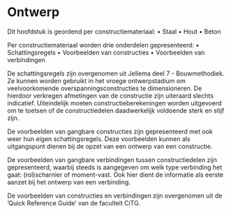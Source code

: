 # Ontwerp

Dit hoofdstuk is geordend per constructiemateriaal:
• Staal
• Hout
• Beton

Per constructiemateriaal worden drie onderdelen gepresenteerd:
• Schattingsregels
• Voorbeelden van constructies
• Voorbeelden van verbindingen

De schattingsregels zijn overgenomen uit Jellema deel 7 - Bouwmethodiek. Ze kunnen worden gebruikt in het vroege ontwerpstadium om veelvoorkomende overspanningsconstructies te dimensioneren. De hierdoor verkregen afmetingen van de constructie zijn uiteraard slechts indicatief. Uiteindelijk moeten constructieberekeningen worden uitgevoerd om te toetsen of de constructiedelen daadwerkelijk voldoende sterk en stijf zijn. 

De voorbeelden van gangbare constructies zijn gepresenteerd met ook weer hun eigen schattingsregels. Deze voorbeelden kunnen als uitgangspunt dienen bij de opzet van een ontwerp van een constructie. 

De voorbeelden van gangbare verbindingen tussen constructiedelen zijn gepresenteerd, waarbij steeds is aangegeven om welk type verbinding het gaat: (rol)scharnier of moment-vast. Ook hier dient de informatie als eerste aanzet bij het ontwerp van een verbinding. 

De voorbeelden van constructies en verbindingen zijn overgenomen uit de ’Quick Reference Guide’ van de faculteit CiTG.